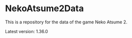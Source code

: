 # NekoAtsume2Data

This is a repository for the data of the game Neko Atsume 2.

Latest version: 1.36.0
